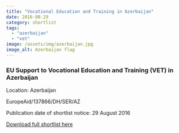 ```yaml
---
title: "Vocational Education and Training in Azerbaijan"
date: 2016-08-29
category: shortlist
tags: 
  - "azerbaijan"
  - "vet"
image: /assets/img/azerbaijan.jpg
image_alt: Azerbaijan flag
---
```


### EU Support to Vocational Education and Training (VET) in Azerbaijan

Location: Azerbaijan

EuropeAid/137866/DH/SER/AZ

Publication date of shortlist notice: 29 August 2016

[Download full shortlist here](http://epm.lv/files/Shortlist_Azerbaijan_137866.pdf)
